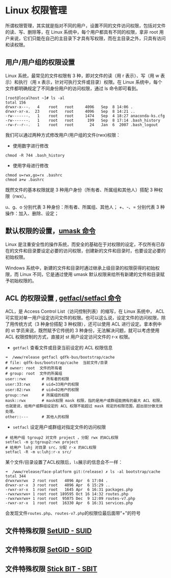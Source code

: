 # Linux 权限管理

所谓权限管理，其实就是指对不同的用户，设置不同的文件访问权限，包括对文件的读、写、删除等，在 Linux 系统中，每个用户都具有不同的权限，拿非 root 用户来说，它们只能在自己的主目录下才具有写权限，而在主目录之外，只具有访问和读权限。

## 用户/用户组的权限设置
Linux 系统，最常见的文件权限有 3 种，即对文件的读（用 r 表示）、写（用 w 表示）和执行（用 x 表示，针对可执行文件或目录）权限。在 Linux 系统中，每个文件都明确规定了不同身份用户的访问权限，通过 ls 命令即可看到。
``` 
[root@localhost ~]# ls -al
total 156
drwxr-x---.   4    root   root     4096   Sep  8 14:06 .
drwxr-xr-x.  23    root   root     4096   Sep  8 14:21 ..
-rw-------.   1    root   root     1474   Sep  4 18:27 anaconda-ks.cfg
-rw-------.   1    root   root      199   Sep  8 17:14 .bash_history
-rw-r--r--.   1    root   root       24   Jan  6  2007 .bash_logout
```

我们可以通过两种方式修改用户/用户组的文件(rwx)权限：
- 使用数字进行修改
``` 
chmod -R 744 .bash_history
```

- 使用字母进行修改

``` 
chmod u=rwx,go=rx .bashrc
chmod a+w .bashrc
```
既然文件的基本权限就是 3 种用户身份（所有者、所属组和其他人）搭配 3 种权限（rwx）。

u、g、o 分别代表 3 种身份：所有者、所属组、其他人；
+、-、= 分别代表 3 种操作：加入、删除、设定；

## 默认权限的设置，[umask 命令](http://c.biancheng.net/view/764.html)
Linux 是注重安全性的操作系统，而安全的基础在于对权限的设定，不仅所有已存在的文件和目录要设定必要的访问权限，创建新的文件和目录时，也要设定必要的初始权限。

Windows 系统中，新建的文件和目录时通过继承上级目录的权限获得的初始权限，而 Linux 不同，它是通过使用 umask 默认权限来给所有新建的文件和目录赋予初始权限的。



## ACL 的权限设置 , [getfacl/setfacl 命令](http://c.biancheng.net/view/3132.html)

ACL，是 Access Control List（访问控制列表）的缩写，在 Linux 系统中， ACL 可实现对单一用户设定访问文件的权限。也可以这么说，设定文件的访问权限，除了用传统方式（3 种身份搭配 3 种权限），还可以使用 ACL 进行设定。拿本例中的 st 学员来说，既然赋予它传统的 3 种身份，无法解决问题，就可以考虑使用 ACL 权限控制的方式，直接对 st 用户设定访问文件的 r-x 权限。

- `getfacl` 查看文件或目录当前设定的 ACL 权限信息
``` 
➜  /www/release getfacl qdfk-bus/bootstrap/cache 
# file: qdfk-bus/bootstrap/cache  当前文件/目录
# owner: root  文件的所有者
# group: root  文件的所属组
user::rwx       # 所有者的权限
user:33:rwx     # uid=33用户的权限
user:82:rwx     # uid=82用户的权限
group::rwx      # 所属组的权限
mask::rwx       # mask权限 mask 权限，指的是用户或群组能拥有的最大 ACL 权限，也就是说，给用户或群组设定的 ACL 权限不能超过 mask 规定的权限范围，超出部分做无效处理。
other::---      # 其他人的权限
```

- `setfacl` 设定用户或群组对指定文件的访问权限
``` 
# 给用户组 tgroup2 对文件 project ，分配 rwx 的ACL权限
setfacl -m g:tgroup2:rwx project
# 给用户 luhj 对目录 src，分配 r-x 的ACL权限 
setfacl -R -m u:luhj:r-x src/
```

某个文件/目录设置了ACL权限后，`ls`展示的信息会不一样：
``` 
➜  /www/release/face-platform git:(release) ✗ ls -al bootstrap/cache
total 344
drwxrwxrwx  2 root root   4096 Apr  6 17:04 .
drwxr-xr-x  3 root root   4096 Apr  6 15:29 ..
-rwxr-xr-x  1 root root   1645 Apr  6 16:31 packages.php
-rwxrwxrwx+ 1 root root 189595 Oct 16 14:32 routes.php
-rwxrwxrwx+ 1 root root  95075 Dec  9 12:09 routes-v7.php
-rwxr-xr-x  1 root root  16330 Apr  6 16:31 services.php
```
会发现文件`routes.php`、`routes-v7.php`的权限位最后面带"+"的符号

## 文件特殊权限 [SetUID - SUID](http://c.biancheng.net/view/868.html) 

## 文件特殊权限 [SetGID - SGID](http://c.biancheng.net/view/870.html)

## 文件特殊权限 [Stick BIT - SBIT](http://c.biancheng.net/view/872.html)


